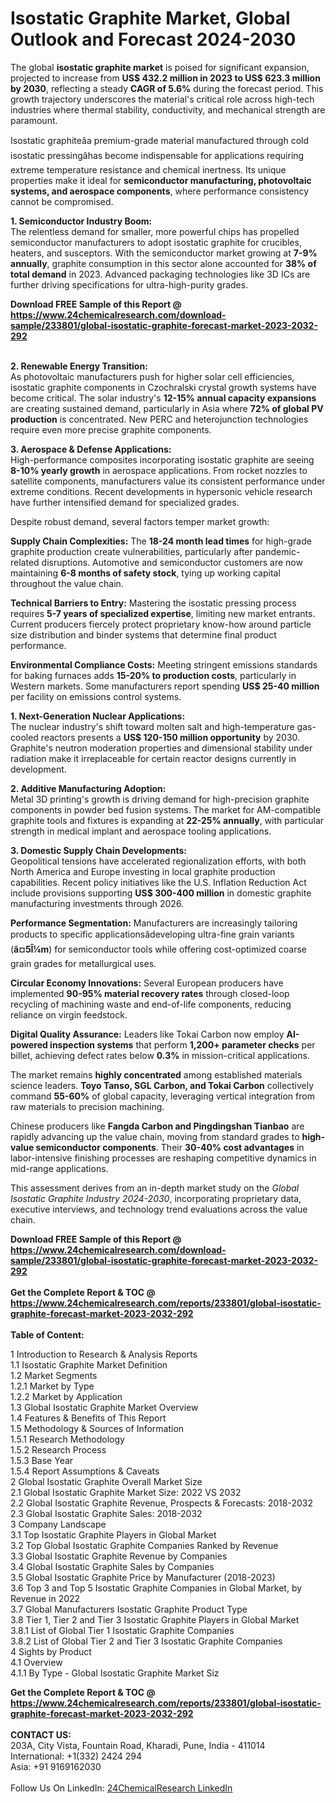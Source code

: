 <h1>Isostatic Graphite Market, Global Outlook and Forecast 2024-2030</h1><p>The global <strong>isostatic graphite market</strong> is poised for significant expansion, projected to increase from <strong>US$ 432.2 million in 2023 to US$ 623.3 million by 2030</strong>, reflecting a steady <strong>CAGR of 5.6%</strong> during the forecast period. This growth trajectory underscores the material's critical role across high-tech industries where thermal stability, conductivity, and mechanical strength are paramount.</p><p>Isostatic graphiteâa premium-grade material manufactured through cold isostatic pressingâhas become indispensable for applications requiring extreme temperature resistance and chemical inertness. Its unique properties make it ideal for <strong>semiconductor manufacturing, photovoltaic systems, and aerospace components</strong>, where performance consistency cannot be compromised.</p><p><strong>1. Semiconductor Industry Boom:</strong><br>
The relentless demand for smaller, more powerful chips has propelled semiconductor manufacturers to adopt isostatic graphite for crucibles, heaters, and susceptors. With the semiconductor market growing at <strong>7-9% annually</strong>, graphite consumption in this sector alone accounted for <strong>38% of total demand</strong> in 2023. Advanced packaging technologies like 3D ICs are further driving specifications for ultra-high-purity grades.</p><div><b>Download FREE Sample of this Report @ 
            <a href="https://www.24chemicalresearch.com/download-sample/233801/global-isostatic-graphite-forecast-market-2023-2032-292">
            https://www.24chemicalresearch.com/download-sample/233801/global-isostatic-graphite-forecast-market-2023-2032-292</a></b></div><br><p><strong>2. Renewable Energy Transition:</strong><br>
As photovoltaic manufacturers push for higher solar cell efficiencies, isostatic graphite components in Czochralski crystal growth systems have become critical. The solar industry's <strong>12-15% annual capacity expansions</strong> are creating sustained demand, particularly in Asia where <strong>72% of global PV production</strong> is concentrated. New PERC and heterojunction technologies require even more precise graphite components.</p><p><strong>3. Aerospace &amp; Defense Applications:</strong><br>
High-performance composites incorporating isostatic graphite are seeing <strong>8-10% yearly growth</strong> in aerospace applications. From rocket nozzles to satellite components, manufacturers value its consistent performance under extreme conditions. Recent developments in hypersonic vehicle research have further intensified demand for specialized grades.</p><p>Despite robust demand, several factors temper market growth:</p><p><strong>Supply Chain Complexities:</strong> The <strong>18-24 month lead times</strong> for high-grade graphite production create vulnerabilities, particularly after pandemic-related disruptions. Automotive and semiconductor customers are now maintaining <strong>6-8 months of safety stock</strong>, tying up working capital throughout the value chain.</p><p><strong>Technical Barriers to Entry:</strong> Mastering the isostatic pressing process requires <strong>5-7 years of specialized expertise</strong>, limiting new market entrants. Current producers fiercely protect proprietary know-how around particle size distribution and binder systems that determine final product performance.</p><p><strong>Environmental Compliance Costs:</strong> Meeting stringent emissions standards for baking furnaces adds <strong>15-20% to production costs</strong>, particularly in Western markets. Some manufacturers report spending <strong>US$ 25-40 million</strong> per facility on emissions control systems.</p><p><strong>1. Next-Generation Nuclear Applications:</strong><br>
The nuclear industry's shift toward molten salt and high-temperature gas-cooled reactors presents a <strong>US$ 120-150 million opportunity</strong> by 2030. Graphite's neutron moderation properties and dimensional stability under radiation make it irreplaceable for certain reactor designs currently in development.</p><p><strong>2. Additive Manufacturing Adoption:</strong><br>
Metal 3D printing's growth is driving demand for high-precision graphite components in powder bed fusion systems. The market for AM-compatible graphite tools and fixtures is expanding at <strong>22-25% annually</strong>, with particular strength in medical implant and aerospace tooling applications.</p><p><strong>3. Domestic Supply Chain Developments:</strong><br>
Geopolitical tensions have accelerated regionalization efforts, with both North America and Europe investing in local graphite production capabilities. Recent policy initiatives like the U.S. Inflation Reduction Act include provisions supporting <strong>US$ 300-400 million</strong> in domestic graphite manufacturing investments through 2026.</p><p><strong>Performance Segmentation:</strong> Manufacturers are increasingly tailoring products to specific applicationsâdeveloping ultra-fine grain variants (<strong>â¤5Î¼m</strong>) for semiconductor tools while offering cost-optimized coarse grain grades for metallurgical uses.</p><p><strong>Circular Economy Innovations:</strong> Several European producers have implemented <strong>90-95% material recovery rates</strong> through closed-loop recycling of machining waste and end-of-life components, reducing reliance on virgin feedstock.</p><p><strong>Digital Quality Assurance:</strong> Leaders like Tokai Carbon now employ <strong>AI-powered inspection systems</strong> that perform <strong>1,200+ parameter checks</strong> per billet, achieving defect rates below <strong>0.3%</strong> in mission-critical applications.</p><p>The market remains <strong>highly concentrated</strong> among established materials science leaders. <strong>Toyo Tanso, SGL Carbon, and Tokai Carbon</strong> collectively command <strong>55-60%</strong> of global capacity, leveraging vertical integration from raw materials to precision machining.</p><p>Chinese producers like <strong>Fangda Carbon and Pingdingshan Tianbao</strong> are rapidly advancing up the value chain, moving from standard grades to <strong>high-value semiconductor components</strong>. Their <strong>30-40% cost advantages</strong> in labor-intensive finishing processes are reshaping competitive dynamics in mid-range applications.</p><p>This assessment derives from an in-depth market study on the <em>Global Isostatic Graphite Industry 2024-2030</em>, incorporating proprietary data, executive interviews, and technology trend evaluations across the value chain.</p><div><b>Download FREE Sample of this Report @ 
            <a href="https://www.24chemicalresearch.com/download-sample/233801/global-isostatic-graphite-forecast-market-2023-2032-292">
            https://www.24chemicalresearch.com/download-sample/233801/global-isostatic-graphite-forecast-market-2023-2032-292</a></b></div><br><div><b>Get the Complete Report & TOC @ 
            <a href="https://www.24chemicalresearch.com/reports/233801/global-isostatic-graphite-forecast-market-2023-2032-292">
            https://www.24chemicalresearch.com/reports/233801/global-isostatic-graphite-forecast-market-2023-2032-292</a></b></div><br>
            <b>Table of Content:</b><p>1 Introduction to Research & Analysis Reports<br />
    1.1 Isostatic Graphite Market Definition<br />
    1.2 Market Segments<br />
        1.2.1 Market by Type<br />
        1.2.2 Market by Application<br />
    1.3 Global Isostatic Graphite Market Overview<br />
    1.4 Features & Benefits of This Report<br />
    1.5 Methodology & Sources of Information<br />
        1.5.1 Research Methodology<br />
        1.5.2 Research Process<br />
        1.5.3 Base Year<br />
        1.5.4 Report Assumptions & Caveats<br />
2 Global Isostatic Graphite Overall Market Size<br />
    2.1 Global Isostatic Graphite Market Size: 2022 VS 2032<br />
    2.2 Global Isostatic Graphite Revenue, Prospects & Forecasts: 2018-2032<br />
    2.3 Global Isostatic Graphite Sales: 2018-2032<br />
3 Company Landscape<br />
    3.1 Top Isostatic Graphite Players in Global Market<br />
    3.2 Top Global Isostatic Graphite Companies Ranked by Revenue<br />
    3.3 Global Isostatic Graphite Revenue by Companies<br />
    3.4 Global Isostatic Graphite Sales by Companies<br />
    3.5 Global Isostatic Graphite Price by Manufacturer (2018-2023)<br />
    3.6 Top 3 and Top 5 Isostatic Graphite Companies in Global Market, by Revenue in 2022<br />
    3.7 Global Manufacturers Isostatic Graphite Product Type<br />
    3.8 Tier 1, Tier 2 and Tier 3 Isostatic Graphite Players in Global Market<br />
        3.8.1 List of Global Tier 1 Isostatic Graphite Companies<br />
        3.8.2 List of Global Tier 2 and Tier 3 Isostatic Graphite Companies<br />
4 Sights by Product<br />
    4.1 Overview<br />
        4.1.1 By Type - Global Isostatic Graphite Market Siz</p><div><b>Get the Complete Report & TOC @ 
            <a href="https://www.24chemicalresearch.com/reports/233801/global-isostatic-graphite-forecast-market-2023-2032-292">
            https://www.24chemicalresearch.com/reports/233801/global-isostatic-graphite-forecast-market-2023-2032-292</a></b></div><br><b>CONTACT US:</b><br>
            203A, City Vista, Fountain Road, Kharadi, Pune, India - 411014<br>
            International: +1(332) 2424 294<br>
            Asia: +91 9169162030 <br><br>
            Follow Us On LinkedIn: <a href="https://www.linkedin.com/company/24chemicalresearch/">24ChemicalResearch LinkedIn</a>